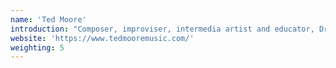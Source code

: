 ```yaml
---
name: 'Ted Moore'
introduction: "Composer, improviser, intermedia artist and educator, Dr Moore is a Research Fellow in Creative Coding on FluCoMa, aiming at hybridising his practices."
website: 'https://www.tedmooremusic.com/'
weighting: 5
---
```

